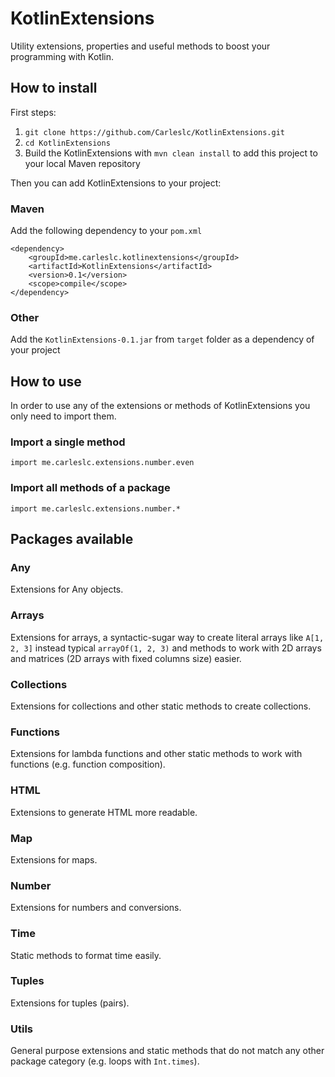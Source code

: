 # KotlinExtensions
Utility extensions, properties and useful methods to boost your programming with Kotlin.

## How to install

First steps:

1. `git clone https://github.com/Carleslc/KotlinExtensions.git`
2. `cd KotlinExtensions`
2. Build the KotlinExtensions with `mvn clean install` to add this project to your local Maven repository

Then you can add KotlinExtensions to your project:

### Maven
Add the following dependency to your `pom.xml`
```
<dependency>
    <groupId>me.carleslc.kotlinextensions</groupId>
    <artifactId>KotlinExtensions</artifactId>
    <version>0.1</version>
    <scope>compile</scope>
</dependency>
```

### Other
Add the `KotlinExtensions-0.1.jar` from `target` folder as a dependency of your project

## How to use

In order to use any of the extensions or methods of KotlinExtensions you only need to import them.

### Import a single method
`import me.carleslc.extensions.number.even`

### Import all methods of a package
`import me.carleslc.extensions.number.*`

## Packages available

### Any
Extensions for Any objects.

### Arrays
Extensions for arrays, a syntactic-sugar way to create literal arrays like `A[1, 2, 3]` instead typical `arrayOf(1, 2, 3)`
and methods to work with 2D arrays and matrices (2D arrays with fixed columns size) easier.

### Collections
Extensions for collections and other static methods to create collections.

### Functions
Extensions for lambda functions and other static methods to work with functions (e.g. function composition).

### HTML
Extensions to generate HTML more readable.

### Map
Extensions for maps.

### Number
Extensions for numbers and conversions.

### Time
Static methods to format time easily.

### Tuples
Extensions for tuples (pairs).

### Utils
General purpose extensions and static methods that do not match any other package category (e.g. loops with `Int.times`).
